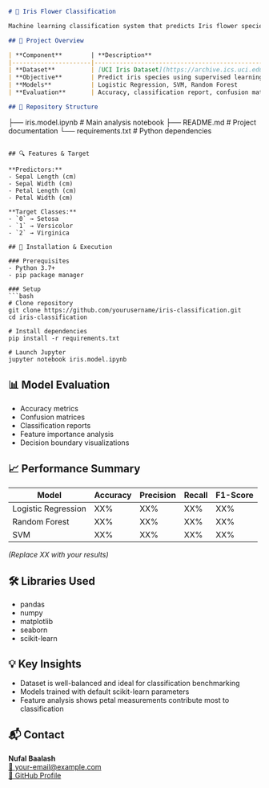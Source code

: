 ```markdown
# 🌸 Iris Flower Classification

Machine learning classification system that predicts Iris flower species (*Setosa*, *Versicolor*, *Virginica*) based on petal/sepal measurements.

## 📘 Project Overview

| **Component**        | **Description**                                                                 |
|----------------------|---------------------------------------------------------------------------------|
| **Dataset**          | [UCI Iris Dataset](https://archive.ics.uci.edu/ml/datasets/iris)                |
| **Objective**        | Predict iris species using supervised learning                                  |
| **Models**           | Logistic Regression, SVM, Random Forest                                         |
| **Evaluation**       | Accuracy, classification report, confusion matrix                              |

## 📁 Repository Structure

```
├── iris.model.ipynb       # Main analysis notebook
├── README.md              # Project documentation
└── requirements.txt       # Python dependencies
```

## 🔍 Features & Target

**Predictors:**
- Sepal Length (cm)
- Sepal Width (cm)
- Petal Length (cm)
- Petal Width (cm)

**Target Classes:**
- `0` → Setosa
- `1` → Versicolor
- `2` → Virginica

## 🚀 Installation & Execution

### Prerequisites
- Python 3.7+
- pip package manager

### Setup
```bash
# Clone repository
git clone https://github.com/yourusername/iris-classification.git
cd iris-classification

# Install dependencies
pip install -r requirements.txt

# Launch Jupyter
jupyter notebook iris.model.ipynb
```

## 📊 Model Evaluation
- Accuracy metrics
- Confusion matrices
- Classification reports
- Feature importance analysis
- Decision boundary visualizations

## 📈 Performance Summary

| Model               | Accuracy | Precision | Recall | F1-Score |
|---------------------|----------|-----------|--------|----------|
| Logistic Regression | XX%      | XX%       | XX%    | XX%      |
| Random Forest       | XX%      | XX%       | XX%    | XX%      |
| SVM                 | XX%      | XX%       | XX%    | XX%      |

*(Replace XX with your results)*

## 🛠️ Libraries Used
- pandas
- numpy
- matplotlib
- seaborn
- scikit-learn

## 💡 Key Insights
- Dataset is well-balanced and ideal for classification benchmarking
- Models trained with default scikit-learn parameters
- Feature analysis shows petal measurements contribute most to classification

## 📬 Contact
**Nufal Baalash**  
[📧 your-email@example.com](mailto:your-email@example.com)  
[🐙 GitHub Profile](https://github.com/yourusername)
